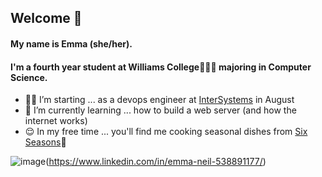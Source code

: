 ## Welcome 👋

<!--
**tree-hugger722/tree-hugger722** is a ✨ _special_ ✨ repository because its `README.md` (this file) appears on your GitHub profile.
-->
#### My name is Emma (she/her). 
#### I'm a fourth year student at Williams College💜🐮💛 majoring in Computer Science.

- 👩‍🔧 I’m starting ... as a devops engineer at [InterSystems](https://www.intersystems.com/) in August
- 🌱 I’m currently learning ... how to build a web server (and how the internet works)
- 😌 In my free time ... you'll find me cooking seasonal dishes from [Six Seasons](https://www.joshuamcfadden.com/sixseasons)🍲

![image](https://img.shields.io/badge/Gmail-D14836?style=for-the-badge&logo=gmail&logoColor=white)(https://www.linkedin.com/in/emma-neil-538891177/)
&nbsp;
